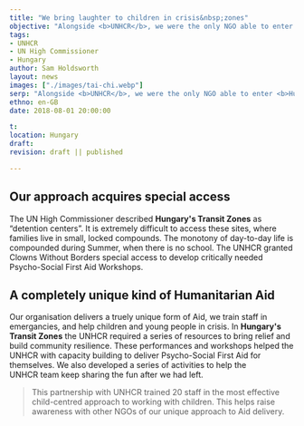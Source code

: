 ```yaml
---
title: "We bring laughter to children in crisis&nbsp;zones"
objective: "Alongside <b>UNHCR</b>, we were the only NGO able to enter <b>Hungary's Transit Zones</b> because of our completely unique kind of Humanitarian&nbsp;Aid."
tags:
- UNHCR
- UN High Commissioner
- Hungary
author: Sam Holdsworth
layout: news
images: ["./images/tai-chi.webp"]
serp: "Alongside <b>UNHCR</b>, we were the only NGO able to enter <b>Hungary's Transit Zones</b> because of our completely unique kind of Humanitarian&nbsp;Aid."
ethno: en-GB
date: 2018-08-01 20:00:00

t:
location: Hungary
draft:
revision: draft || published

---
```



<!--
# Partner name
> important endorsement
## About the partnership
- why is this a just cause?
- what is THIS partner's vision for the future?
- how do we meet their goals?
## Technical criteria
- tracking and monitoring
- accountability
- people
-->


## Our approach acquires special access

The UN High Commissioner described <b>Hungary's Transit Zones</b> as “detention&nbsp;centers”. It is extremely difficult to access these sites, where families live in small, locked&nbsp;compounds. The monotony of day-to-day life is compounded during Summer, when there is no&nbsp;school. The UNHCR granted Clowns Without Borders special access to develop critically needed Psycho-Social First Aid&nbsp;Workshops.

## A completely unique kind of Humanitarian&nbsp;Aid

Our organisation delivers a truely unique form of Aid, we train staff in emergancies, and help children and young people in&nbsp;crisis. In <b>Hungary's Transit Zones</b> the UNHCR&nbsp;required a series of resources to bring relief and build community&nbsp;resilience. These performances and&nbsp;workshops helped the UNHCR with capacity building to deliver Psycho-Social First Aid for themselves. We also developed a series of activities to help the UNHCR&nbsp;team keep sharing the fun after we had&nbsp;left.

> This partnership with UNHCR trained 20 staff in the most effective child-centred approach to working with&nbsp;children. This helps raise awareness with other NGOs of our unique approach to Aid delivery.

<!--
**Play** helps children learn about themselves, each other and the world. It strengthens their bodies and their brains. It opens children up to new experiences and provides fertile ground for developing skills. It’s the best and most exciting way to learn.
-->

<!-- We make a change and add resilience to communities -->
<!-- HUNGARY, AUGUST 2018
https://www.cwb-international.org/project/hungary-2018-1242/
2 Shows
52 Audience

FIELD PARTNER
UNHCR

FINANCIAL SUPPORT
Part Funded: UNHCR & CWB UK

TYPE OF PROJECT
Shows and workshops

ARTISTIC TEAM
Amy Gwilliam (Tour Leader), Katharine James, Pipsa (CWB Finland)

SUMMARY
Described as “detention centers” by the UN High Commissioner, refugee children and their families live in containers in small locked compounds in Hungary’s Transit Zones. It is extremely difficult to access these sites and there are no dedicated or regular activities for children. The monotony of day-to-day life is compounded in the Summer months when no school takes places. We shared laughter and play through performances and workshops on each site. Alongside this, we created a clown-based resource to share with  of the clowns’ arrival and support the running of activities after we had left. We delivered a full days playfulness workshop to 20 UNHCR staff raising awareness about our child-centred approach to work with children.
-->

